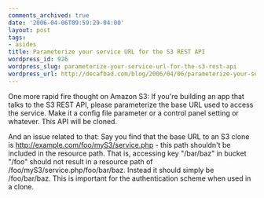 ```yaml
---
comments_archived: true
date: '2006-04-06T09:59:29-04:00'
layout: post
tags:
- asides
title: Parameterize your service URL for the S3 REST API
wordpress_id: 926
wordpress_slug: parameterize-your-service-url-for-the-s3-rest-api
wordpress_url: http://decafbad.com/blog/2006/04/06/parameterize-your-service-url-for-the-s3-rest-api
---
```

 <p>One more rapid fire thought on Amazon S3:  If you're building an app that talks to the S3 REST API, please parameterize the base URL used to access the service.  Make it a config file parameter or a control panel setting or whatever.  This API will be cloned.</p>
 <p>And an issue related to that:  Say you find that the base URL to an S3 clone is <a href="http://example.com/foo/myS3/service.php">http://example.com/foo/myS3/service.php</a> - this path shouldn't be included in the resource path.  That is, accessing key "/bar/baz" in bucket "/foo" should not result in a resource path of /foo/myS3/service.php/foo/bar/baz.  Instead it should simply be /foo/bar/baz.  This is important for the authentication scheme when used in a clone.</p>
